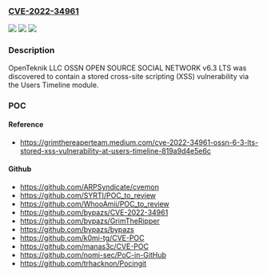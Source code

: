 ### [CVE-2022-34961](https://cve.mitre.org/cgi-bin/cvename.cgi?name=CVE-2022-34961)
![](https://img.shields.io/static/v1?label=Product&message=n%2Fa&color=blue)
![](https://img.shields.io/static/v1?label=Version&message=n%2Fa&color=blue)
![](https://img.shields.io/static/v1?label=Vulnerability&message=n%2Fa&color=brighgreen)

### Description

OpenTeknik LLC OSSN OPEN SOURCE SOCIAL NETWORK v6.3 LTS was discovered to contain a stored cross-site scripting (XSS) vulnerability via the Users Timeline module.

### POC

#### Reference
- https://grimthereaperteam.medium.com/cve-2022-34961-ossn-6-3-lts-stored-xss-vulnerability-at-users-timeline-819a9d4e5e6c

#### Github
- https://github.com/ARPSyndicate/cvemon
- https://github.com/SYRTI/POC_to_review
- https://github.com/WhooAmii/POC_to_review
- https://github.com/bypazs/CVE-2022-34961
- https://github.com/bypazs/GrimTheRipper
- https://github.com/bypazs/bypazs
- https://github.com/k0mi-tg/CVE-POC
- https://github.com/manas3c/CVE-POC
- https://github.com/nomi-sec/PoC-in-GitHub
- https://github.com/trhacknon/Pocingit

